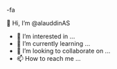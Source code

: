 -fa

 👋 Hi, I’m @alauddinAS
- 👀 I’m interested in ...
- 🌱 I’m currently learning ...
- 💞️ I’m looking to collaborate on ...
- 📫 How to reach me ...

<!---
alauddinAS/alauddinAS is a ✨ special ✨ repository because its `README.md` (this file) appears on your GitHub profile.
You can click the Preview link to take a look at your changes.
--->
